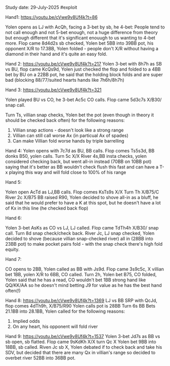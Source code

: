 
Study date: 29-July-2025
#exploit 

Hand1:
https://youtu.be/cVwe9v8Uf4k?t=86

Yolen opens as LJ with AcQh, facing a 3-bet by sb, he 4-bet: 
People tend to not call enough and not 5-bet enough, not a huge difference from theory but enough different that it's significant enouugh to us wanting to 4-bet more.
Flop came 8d4d2s sb checked, Yolen bet 5BB into 39BB pot, his opponent X/R to 17.3BB, Yolen folded - people don't X/R without having a diamond in their hand and it's quite an easy fold.

Hand 2:
 https://youtu.be/cVwe9v8Uf4k?t=217
Yolen 3-bet with 8h7h as SB vs BU, flop came KcQs9d, Yolen just checked the flop and folded to a 4BB bet by BU on a 22BB pot, he said that the holding block folds and are super bad (blocking 88/77/suited hearts hands like 7h6h/8h7h)


Hand 3: 
https://youtu.be/cVwe9v8Uf4k?t=321

Yolen played BU vs CO, he 3-bet Ac5c CO calls. 
Flop came 5d3c7s X/B30/ snap call.

Turn Ts, villian snap checks, Yolen bet the pot (even though in theory it should be checked back often) for the following reasons:
1. Villian snap actions - doesn't look like a strong range
2. Villian can still call worse Ax (in particual Ax of spades)
3. Can make Villian fold worse hands by triple barrelling







Hand 4:
Yolen opens with 7c7d as BU, BB calls.
Flop comes Ts5s3d, BB donks B50, yolen calls.
Turn 5c X/X
River 4s,BB insta checks, yolen considered checking back, but went all-in instead (70BB on 10BB pot) saying that it's better as BB wouldn't check flush this fast and can have a T-x playing this way and will fold close to 100% of his range


Hand 5:

Yolen open AcTd as LJ,BB calls. Flop comes KsTs9s X/X Turn Th X/B75/C River 2c X/B75 BB raised R90, Yolen decided to shove all-in as a bluff, he said that he would prefer to have a K at this spot, but he doesn't have a lot of Kx in this line (he checked back flop)


Hand 6:

Yolen 3-bet AsKs as CO vs LJ, LJ called.
Flop came TdTh4h X/B30/ snap call. Turn 8d snap check/check back. River Jc, LJ snap checked, Yolen decided to shove (because villian snap-checked river) all in (28BB into 23BB pot) to make pocket pairs fold - with the snap check there's high fold equity.

Hand 7:

CO opens to 2BB, Yolen called as BB with Js9d.
Flop came 3s9c5c, X villian bet 1BB, yolen X/R to 6BB, CO called.
Turn 2h, Yolen bet B75, CO folded, Yolen said that he has a read, CO wouldn't bet 1BB strong hand like  QQ/KK/AA so he doesn't mind betting J9 for value as he has the best hand often(!)


Hand 8:
https://youtu.be/cVwe9v8Uf4k?t=1369
LJ vs BB SRP with QcJd,
flop comes 4dTh9h, X/B75/R90 Yolen calls pot is 28BB
Turn 6s BB Bets 21.1BB into 28.1BB, Yolen called for the following reasons:
1.  Implied odds
2. On any heart, his opponent will fold river


Hand 9:
https://youtu.be/cVwe9v8Uf4k?t=1537
Yolen 3-bet Jd7s as BB vs sb open, sb flatted.
Flop came 9sKdKh X/X turn Qc X Yolen bet 9BB into 18BB, sb called.
Riven Jc sb X, Yolen debated if to check back and take his SDV, but decided that there are many Qx in villian's range so decided to overbet river 52BB into 36BB pot.